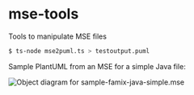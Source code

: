 # mse-tools
 Tools to manipulate MSE files

```bash
$ ts-node mse2puml.ts > testoutput.puml
```

Sample PlantUML from an MSE for a simple Java file:

![Object diagram for sample-famix-java-simple.mse](http://www.plantuml.com/plantuml/proxy?cache=no&src=https://raw.githubusercontent.com/profcfuhrmanets/mse-tools/main/testoutput.puml&fmt=svg "Object diagram for sample-famix-java-simple.mse")
